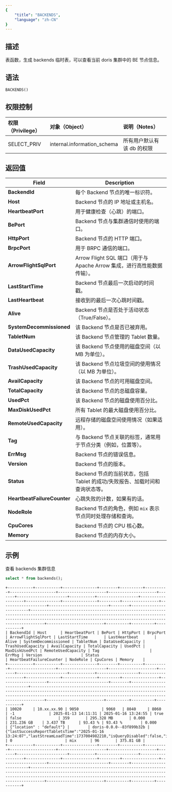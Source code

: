 ```yaml
---
{
    "title": "BACKENDS",
    "language": "zh-CN"
}
---
```


## 描述

表函数，生成 backends 临时表，可以查看当前 doris 集群中的 BE 节点信息。

## 语法
```sql
BACKENDS()
```

## 权限控制

| 权限（Privilege） | 对象（Object） | 说明（Notes） |
| :----------------|:-----------| :------------ |
| SELECT_PRIV | internal.information_schema | 所有用户默认有该 db 的权限 |

## 返回值
| Field                       | Description                                         |
|-----------------------------|-----------------------------------------------------|
| **BackendId**               | 每个 Backend 节点的唯一标识符。                                |
| **Host**                    | Backend 节点的 IP 地址或主机名。                              |
| **HeartbeatPort**           | 用于健康检查（心跳）的端口。                                      |
| **BePort**                  | Backend 节点与集群通信时使用的端口。                              |
| **HttpPort**                | Backend 节点的 HTTP 端口。                                |
| **BrpcPort**                | 用于 BRPC 通信的端口。                                      |
| **ArrowFlightSqlPort**      | Arrow Flight SQL 端口（用于与 Apache Arrow 集成，进行高性能数据传输）。 |
| **LastStartTime**           | Backend 节点最后一次启动的时间戳。                               |
| **LastHeartbeat**           | 接收到的最后一次心跳时间戳。                                      |
| **Alive**                   | Backend 节点是否处于活动状态（True/False）。                     |
| **SystemDecommissioned**    | 该 Backend 节点是否已被弃用。                                 |
| **TabletNum**               | 该 Backend 节点管理的 Tablet 数量。                          |
| **DataUsedCapacity**        | 该 Backend 节点使用的磁盘空间（以 MB 为单位）。                      |
| **TrashUsedCapacity**       | 该 Backend 节点垃圾空间的使用情况（以 MB 为单位）。                    |
| **AvailCapacity**           | 该 Backend 节点的可用磁盘空间。                                |
| **TotalCapacity**           | 该 Backend 节点的总磁盘容量。                                 |
| **UsedPct**                 | 该 Backend 节点的磁盘使用百分比。                               |
| **MaxDiskUsedPct**          | 所有 Tablet 的最大磁盘使用百分比。                               |
| **RemoteUsedCapacity**      | 远程存储的磁盘空间使用情况（如果适用）。                                |
| **Tag**                     | 与 Backend 节点关联的标签，通常用于节点分类（例如，位置等）。                 |
| **ErrMsg**                  | Backend 节点的错误信息。                                    |
| **Version**                 | Backend 节点的版本。                                      |
| **Status**                  | Backend 节点的当前状态，包括 Tablet 的成功/失败报告、加载时间和查询状态等。      |
| **HeartbeatFailureCounter** | 心跳失败的计数，如果有的话。                                      |
| **NodeRole**                | Backend 节点的角色，例如 `mix` 表示节点同时处理存储和查询。               |
| **CpuCores**                | Backend 节点的 CPU 核心数。                                |
| **Memory**                  | Backend 节点的内存大小。                                    |


## 示例
查看 backends 集群信息
```sql
select * from backends();
```

```text
+-----------+-----------+---------------+--------+----------+----------+--------------------+---------------------+---------------------+-------+----------------------+-----------+------------------+-------------------+---------------+---------------+---------+----------------+--------------------+--------------------------+--------+-------------------------+------------------------------------------------------------------------------------------------------------------------------------------------------------------------------------------------------------------------+-------------------------+----------+----------+-----------+
| BackendId | Host      | HeartbeatPort | BePort | HttpPort | BrpcPort | ArrowFlightSqlPort | LastStartTime       | LastHeartbeat       | Alive | SystemDecommissioned | TabletNum | DataUsedCapacity | TrashUsedCapacity | AvailCapacity | TotalCapacity | UsedPct | MaxDiskUsedPct | RemoteUsedCapacity | Tag                      | ErrMsg | Version                 | Status                                                                                                                                                                                                                 | HeartbeatFailureCounter | NodeRole | CpuCores | Memory    |
+-----------+-----------+---------------+--------+----------+----------+--------------------+---------------------+---------------------+-------+----------------------+-----------+------------------+-------------------+---------------+---------------+---------+----------------+--------------------+--------------------------+--------+-------------------------+------------------------------------------------------------------------------------------------------------------------------------------------------------------------------------------------------------------------+-------------------------+----------+----------+-----------+
| 10020     | 10.xx.xx.90 | 9050          | 9060   | 8040     | 8060     | -1               | 2025-01-13 14:11:31 | 2025-01-16 13:24:55 | true  | false                | 359       | 295.328 MB       | 0.000             | 231.236 GB    | 3.437 TB      | 93.43 % | 93.43 %        | 0.000              | {"location" : "default"} |        | doris-0.0.0--83f899b32b | {"lastSuccessReportTabletsTime":"2025-01-16 13:24:07","lastStreamLoadTime":1737004982210,"isQueryDisabled":false,"isLoadDisabled":false,"isActive":true,"currentFragmentNum":0,"lastFragmentUpdateTime":1737004982195} | 0                       | mix      | 96       | 375.81 GB |
+-----------+-----------+---------------+--------+----------+----------+--------------------+---------------------+---------------------+-------+----------------------+-----------+------------------+-------------------+---------------+---------------+---------+----------------+--------------------+--------------------------+--------+-------------------------+------------------------------------------------------------------------------------------------------------------------------------------------------------------------------------------------------------------------+-------------------------+----------+----------+-----------+
```